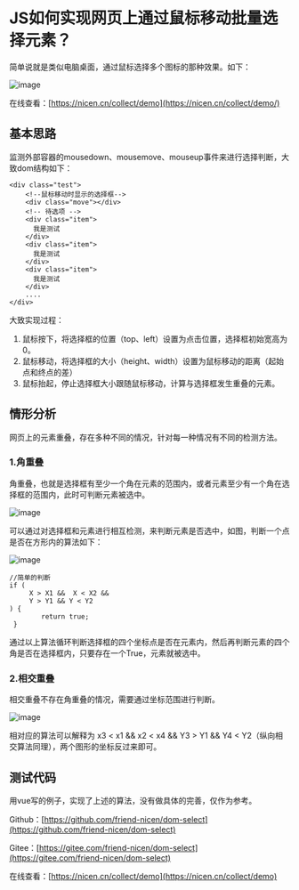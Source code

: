 # JS如何实现网页上通过鼠标移动批量选择元素？

简单说就是类似电脑桌面，通过鼠标选择多个图标的那种效果。如下：

![image](https://nicen.cn//wp-content/uploads/replace/select.gif)

在线查看：[https://nicen.cn/collect/demo](https://nicen.cn/collect/demo/)
 
## 基本思路

监测外部容器的mousedown、mousemove、mouseup事件来进行选择判断，大致dom结构如下：

```
<div class="test">
    <!--鼠标移动时显示的选择框-->
    <div class="move"></div>
    <!-- 待选项 -->
    <div class="item">
      我是测试
    </div>
    <div class="item">
      我是测试
    </div>
    <div class="item">
      我是测试
    </div>
    ....
</div>
```

大致实现过程：

1. 鼠标按下，将选择框的位置（top、left）设置为点击位置，选择框初始宽高为0。
2. 鼠标移动，将选择框的大小（height、width）设置为鼠标移动的距离（起始点和终点的差）
3. 鼠标抬起，停止选择框大小跟随鼠标移动，计算与选择框发生重叠的元素。

## 情形分析

网页上的元素重叠，存在多种不同的情况，针对每一种情况有不同的检测方法。

### 1.角重叠

角重叠，也就是选择框有至少一个角在元素的范围内，或者元素至少有一个角在选择框的范围内，此时可判断元素被选中。

![image](https://user-images.githubusercontent.com/84662035/201391854-0b227670-d51d-4c12-a7df-ac6f17fdcc8f.png)

可以通过对选择框和元素进行相互检测，来判断元素是否选中，如图，判断一个点是否在方形内的算法如下：

![image](https://user-images.githubusercontent.com/84662035/201391925-89c6fbfc-c54a-4f87-96e8-b20ea63a1da2.png)

```
//简单的判断
if ( 
     X > X1 &&  X < X2 &&
     Y > Y1 && Y < Y2
) {
        return true;
 }
```

通过以上算法循环判断选择框的四个坐标点是否在元素内，然后再判断元素的四个角是否在选择框内，只要存在一个True，元素就被选中。

### 2.相交重叠

相交重叠不存在角重叠的情况，需要通过坐标范围进行判断。

![image](https://user-images.githubusercontent.com/84662035/201391467-d19ea4b8-1256-44a7-8a2c-367efea00ad1.png)

相对应的算法可以解释为 x3 < x1  && x2 < x4 && Y3 > Y1 && Y4 < Y2（纵向相交算法同理），两个图形的坐标反过来即可。

## 测试代码

用vue写的例子，实现了上述的算法，没有做具体的完善，仅作为参考。

Github：[https://github.com/friend-nicen/dom-select](https://github.com/friend-nicen/dom-select)

Gitee：[https://gitee.com/friend-nicen/dom-select](https://gitee.com/friend-nicen/dom-select)

在线查看：[https://nicen.cn/collect/demo](https://nicen.cn/collect/demo)
